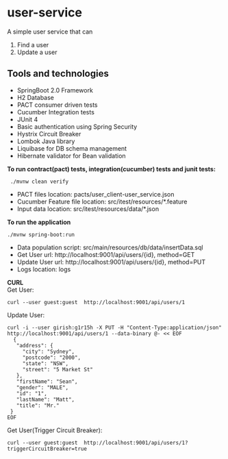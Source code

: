 # user-service  
  
A simple user service that can   
1) Find a user   
2) Update a user  

## Tools and technologies

 - SpringBoot 2.0 Framework  
 - H2 Database  
 - PACT consumer driven tests  
 - Cucumber Integration tests  
 - JUnit 4  
 - Basic authentication using Spring Security  
 - Hystrix Circuit Breaker  
 - Lombok Java library  
 - Liquibase for DB schema management  
 - Hibernate validator for Bean validation  

**To run contract(pact) tests, integration(cucumber) tests and junit tests:**

     ./mvnw clean verify

 - PACT files location: pacts/user_client-user_service.json  
 - Cucumber Feature file location: src/itest/resources/*.feature  
 - Input data location: src/itest/resources/data/*.json
  
**To run the application**  

    ./mvnw spring-boot:run  

 - Data population script: src/main/resources/db/data/insertData.sql
 - Get User url: http://localhost:9001/api/users/{id}, method=GET
 - Update User url: http://localhost:9001/api/users/{id}, method=PUT
 - Logs location: logs

**CURL**  
   Get User:     

    curl --user guest:guest  http://localhost:9001/api/users/1

  
Update User:

    curl -i --user girish:g1r15h -X PUT -H "Content-Type:application/json"  http://localhost:9001/api/users/1 --data-binary @- << EOF  
      {  
       "address": {  
         "city": "Sydney",  
         "postcode": "2000",  
         "state": "NSW",  
         "street": "5 Market St"  
       },  
       "firstName": "Sean",  
       "gender": "MALE",  
       "id": "1",  
       "lastName": "Matt",  
       "title": "Mr."  
     }  
    EOF

Get User(Trigger Circuit Breaker):     

    curl --user guest:guest  http://localhost:9001/api/users/1?triggerCircuitBreaker=true
